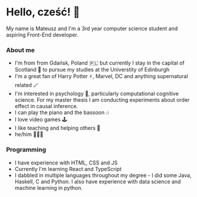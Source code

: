 # Hello, cześć! 👋

My name is Mateusz and I'm a 3rd year computer science student and aspiring Front-End developer.


### About me 
- I'm from from Gdańsk, Poland 🇵🇱 but currently I stay in the capital of Scotland 🏴󠁧󠁢󠁳󠁣󠁴󠁿 to pursue my studies at the Universtity of Edinburgh
- I'm a great fan of Harry Potter ⚡️, Marvel, DC and anything supernatural related 🪄
- I'm interested in psychology 🧠, particularly computational cognitive science. For my master thesis I am conducting experiments about order effect in causal inference.
- I can play the piano and the bassoon 🎶
- I love video games 🕹
- I like teaching and helping others 📝
- he/him 👨🏼‍💻


### Programming
- I have experience with HTML, CSS and JS
- Currently I'm learning React and TypeScript
- I dabbled in multiple languages throughout my degree - I did some Java, Haskell, C and Python. I also have experience with data science and machine learning in python. 
